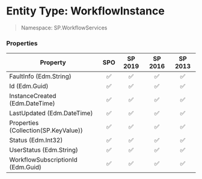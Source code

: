 # Entity Type: WorkflowInstance

> Namespace: SP.WorkflowServices

### Properties

Property | SPO | SP 2019 | SP 2016 | SP 2013
----------|:---:|:-------:|:-------:|:-------:
FaultInfo (Edm.String) | ✅ | ✅ | ✅ | ✅
Id (Edm.Guid) | ✅ | ✅ | ✅ | ✅
InstanceCreated (Edm.DateTime) | ✅ | ✅ | ✅ | ✅
LastUpdated (Edm.DateTime) | ✅ | ✅ | ✅ | ✅
Properties (Collection(SP.KeyValue)) | ✅ | ✅ | ✅ | ✅
Status (Edm.Int32) | ✅ | ✅ | ✅ | ✅
UserStatus (Edm.String) | ✅ | ✅ | ✅ | ✅
WorkflowSubscriptionId (Edm.Guid) | ✅ | ✅ | ✅ | ✅